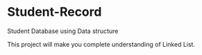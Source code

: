 # Student-Record
Student Database using Data structure

This project will make you complete understanding of Linked List.
